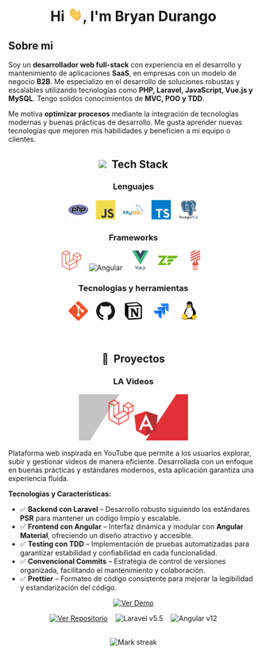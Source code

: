<h1 align="center">Hi <img src="https://raw.githubusercontent.com/ABSphreak/ABSphreak/master/gifs/Hi.gif" width="30px">, I'm Bryan Durango</h1>

<h2>Sobre mi</h2>

Soy un **desarrollador web full-stack** con experiencia en el desarrollo y mantenimiento de aplicaciones **SaaS**, en empresas con un modelo de negocio **B2B**. Me especializo en el desarrollo de soluciones robustas y escalables utilizando tecnologías como **PHP, Laravel, JavaScript, Vue.js y MySQL**. Tengo solidos conocimientos de **MVC, POO y TDD**.

Me motiva **optimizar procesos** mediante la integración de tecnologías modernas y buenas prácticas de desarrollo. Me gusta aprender nuevas tecnologías que mejoren mis habilidades y beneficien a mi equipo o clientes. 

<div align="center">

## <img src="https://media2.giphy.com/media/QssGEmpkyEOhBCb7e1/giphy.gif?cid=ecf05e47a0n3gi1bfqntqmob8g9aid1oyj2wr3ds3mg700bl&rid=giphy.gif" width ="25"> &nbsp;Tech Stack
### Lenguajes
<p align="center">
    
<a href="https://www.php.net/"><img src="https://raw.githubusercontent.com/devicons/devicon/master/icons/php/php-original.svg" alt="PHP" width="40" height="40" title="PHP" /></a>
&nbsp;&nbsp;
<a href="https://developer.mozilla.org/en-US/docs/Web/JavaScript"><img src="https://raw.githubusercontent.com/devicons/devicon/master/icons/javascript/javascript-original.svg" alt="Javascript" width="40" height="40" title="Javascript" /></a>
&nbsp;&nbsp;
<a href="https://developer.mozilla.org/en-US/docs/Web/JavaScript"><img src="https://raw.githubusercontent.com/devicons/devicon/master/icons/mysql/mysql-original-wordmark.svg" alt="MySQL" width="40" height="40" title="MySQL" /></a>
&nbsp;&nbsp;
<a href="https://developer.mozilla.org/en-US/docs/Web/JavaScript"><img src="https://raw.githubusercontent.com/devicons/devicon/master/icons/typescript/typescript-original.svg" alt="TypeScript" width="40" height="40" title="TypeScript" /></a>
&nbsp;&nbsp;
<a href="https://developer.mozilla.org/en-US/docs/Web/JavaScript"><img src="https://raw.githubusercontent.com/devicons/devicon/master/icons/postgresql/postgresql-original-wordmark.svg" alt="PostgreSQL" width="40" height="40" title="PostgreSQL" /></a>

</p>

### Frameworks
<p align="center">
    <img src="https://raw.githubusercontent.com/devicons/devicon/refs/heads/master/icons/laravel/laravel-original.svg" alt="Laravel" width="40" height="40" title="Laravel" />
    &nbsp;&nbsp;
    <img src="https://angular.io/assets/images/logos/angular/angular.svg" alt="Angular" width="40" height="40" title="Angular" />
    &nbsp;&nbsp;
    <img src="https://raw.githubusercontent.com/devicons/devicon/master/icons/vuejs/vuejs-original-wordmark.svg" alt="Vue.js" width="40" height="40" title="Vue.js" /> 
    &nbsp;&nbsp;
    <img src="https://raw.githubusercontent.com/devicons/devicon/refs/heads/master/icons/zend/zend-original.svg" alt="Zend" width="40" height="40" title="Zend" />
    &nbsp;&nbsp;
    <img src="https://raw.githubusercontent.com/devicons/devicon/refs/heads/master/icons/lumen/lumen-original.svg" alt="Lumen" width="40" height="40" title="Lumen" />
</p>

### Tecnologias y herramientas
<p align="center">
    <img src="https://raw.githubusercontent.com/devicons/devicon/refs/heads/master/icons/git/git-plain.svg" alt="Git" width="40" height="40" title="Git" />
    &nbsp;&nbsp;
    <img src="https://raw.githubusercontent.com/devicons/devicon/refs/heads/master/icons/github/github-original.svg" alt="Github" width="40" height="40" title="Github" />
    &nbsp;&nbsp;
    <img src="https://raw.githubusercontent.com/devicons/devicon/refs/heads/master/icons/notion/notion-original.svg" alt="Notion" width="40" height="40" title="Notion" />
    &nbsp;&nbsp;
    <img src="https://raw.githubusercontent.com/devicons/devicon/refs/heads/master/icons/jira/jira-original.svg" alt="Jira" width="40" height="40" title="Jira" />
    &nbsp;&nbsp;
    <img src="https://raw.githubusercontent.com/devicons/devicon/refs/heads/master/icons/linux/linux-original.svg" alt="Linux" width="40" height="40" title="Linux" />
</p>
</div>

<br>

<div align="center">

## 💼 &nbsp;Proyectos
### LA Videos
<p align="center">
    <img src="https://raw.githubusercontent.com/andres0615/andres0615/refs/heads/main/Laravel-AngularJS.jpg" alt="Git" width="220" title="Git" />
</p>

</div>

<div align="left">

<p align="left">
Plataforma web inspirada en YouTube que permite a los usuarios explorar, subir y gestionar videos de manera eficiente. Desarrollada con un enfoque en buenas prácticas y estándares modernos, esta aplicación garantiza una experiencia fluida.

**Tecnologías y Características:**<br>
- ✅ **Backend con Laravel** – Desarrollo robusto siguiendo los estándares **PSR** para mantener un código limpio y escalable. <br>
- ✅ **Frontend con Angular** – Interfaz dinámica y modular con **Angular Material**, ofreciendo un diseño atractivo y accesible.<br>
- ✅ **Testing con TDD** – Implementación de pruebas automatizadas para garantizar estabilidad y confiabilidad en cada funcionalidad.<br>
- ✅ **Convencional Commits** – Estrategia de control de versiones organizada, facilitando el mantenimiento y colaboración.<br>
- ✅ **Prettier** – Formateo de código consistente para mejorar la legibilidad y estandarización del código.<br>
</p>

</div>

<div align="center">

<p>

[![Ver Demo](https://img.shields.io/badge/demo-red?style=for-the-badge)](https://la-videos.site/)

</p>

<!-- [![Ver Demo](https://img.shields.io/badge/Demo-red)](https://la-videos.site/)
&nbsp;&nbsp; -->
[![Ver Repositorio](https://img.shields.io/badge/GitHub-Repo-blue?logo=github)](https://github.com/andres0615/lumen-angular-videos)
&nbsp;&nbsp;
![Laravel v5.5](https://img.shields.io/badge/laravel-v5.5-blue?logo=laravel)
&nbsp;&nbsp;
![Angular v12](https://img.shields.io/badge/angular-v12-blue?logo=angular)

</div>

<br>

<div align="center">
<img  title="🔥 Get streak stats for your profile at git.io/streak-stats" alt="Mark streak" src="https://github-readme-streak-stats.herokuapp.com/?user=andres0615&theme=dark&hide_border=false" />
</div>
